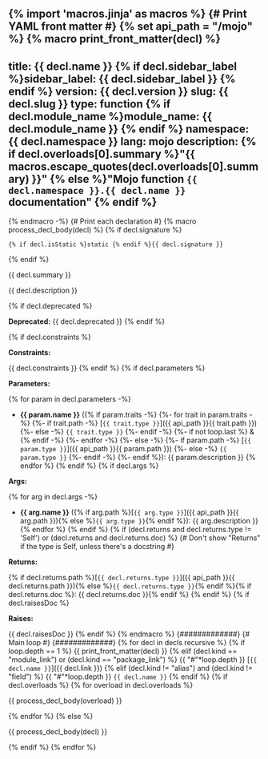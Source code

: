 <!-- markdownlint-disable -->
{% import 'macros.jinja' as macros %}
{# Print YAML front matter #}
{% set api_path = "/mojo" %}
{% macro print_front_matter(decl) %}
---
title: {{ decl.name }}
{% if decl.sidebar_label %}sidebar_label: {{ decl.sidebar_label }}
{% endif %}
version: {{ decl.version }}
slug: {{ decl.slug }}
type: function
{% if decl.module_name %}module_name: {{ decl.module_name }}
{% endif %}
namespace: {{ decl.namespace }}
lang: mojo
description: {% if decl.overloads[0].summary
  %}"{{ macros.escape_quotes(decl.overloads[0].summary) }}"
  {% else %}"Mojo function `{{ decl.namespace }}.{{ decl.name }}` documentation"
  {% endif %}
---

<section class='mojo-docs'>

{% endmacro -%}
{# Print each declaration #}
{% macro process_decl_body(decl) %}
{% if decl.signature %}
<div class="mojo-function-sig">

`{% if decl.isStatic %}static {% endif %}{{ decl.signature }}`

</div>
{% endif %}

{{ decl.summary }}

{{ decl.description }}

{% if decl.deprecated %}

**Deprecated:** {{ decl.deprecated }}
{% endif %}

{% if decl.constraints %}

**Constraints:**

{{ decl.constraints }}
{% endif %}
{% if decl.parameters %}

**Parameters:**

{% for param in decl.parameters -%}
*   ​<b>{{ param.name }}</b> ({% if param.traits -%}
        {%- for trait in param.traits -%}
            {%- if trait.path -%}
                [`{{ trait.type }}`]({{ api_path }}{{ trait.path }})
            {%- else -%}
                `{{ trait.type }}`
            {%- endif -%}
            {%- if not loop.last %} & {% endif -%}
        {%- endfor -%}
    {%- else -%}
        {%- if param.path -%}
            [`{{ param.type }}`]({{ api_path }}{{ param.path }})
        {%- else -%}
            `{{ param.type }}`
        {%- endif -%}
    {%- endif %}): {{ param.description }}
{% endfor %}
{% endif %}
{% if decl.args %}

**Args:**

{% for arg in decl.args -%}
*   ​<b>{{ arg.name }}</b> ({% if arg.path
        %}[`{{ arg.type }}`]({{ api_path }}{{ arg.path }}){% else
        %}`{{ arg.type }}`{% endif %}): {{ arg.description }}
{% endfor %}
{% endif %}
{% if (decl.returns and decl.returns.type != 'Self') or (decl.returns and decl.returns.doc) %}
{# Don't show "Returns" if the type is Self, unless there's a docstring #}

**Returns:**

{% if decl.returns.path
  %}[`{{ decl.returns.type }}`]({{ api_path }}{{ decl.returns.path }}){% else
  %}`{{ decl.returns.type }}`{% endif %}{% if decl.returns.doc
    %}: {{ decl.returns.doc }}{% endif %}
{% endif %}
{% if decl.raisesDoc %}

**Raises:**

{{ decl.raisesDoc }}
{% endif %}
{% endmacro %}
{#############}
{# Main loop #}
{#############}
{% for decl in decls recursive %}
{% if loop.depth == 1 %}
{{ print_front_matter(decl) }}
{% elif (decl.kind == "module_link") or (decl.kind == "package_link") %}
{{ "#"*loop.depth }} [`{{ decl.name }}`]({{ decl.link }})
{% elif (decl.kind != "alias") and (decl.kind != "field") %}
{{ "#"*loop.depth }} `{{ decl.name }}`
{% endif %}
{% if decl.overloads %}
{% for overload in decl.overloads %}
<div class='mojo-function-detail'>

{{ process_decl_body(overload) }}

</div>

{% endfor %}
{% else %}

{{ process_decl_body(decl) }}

{% endif %}
{% endfor %}

</section>
